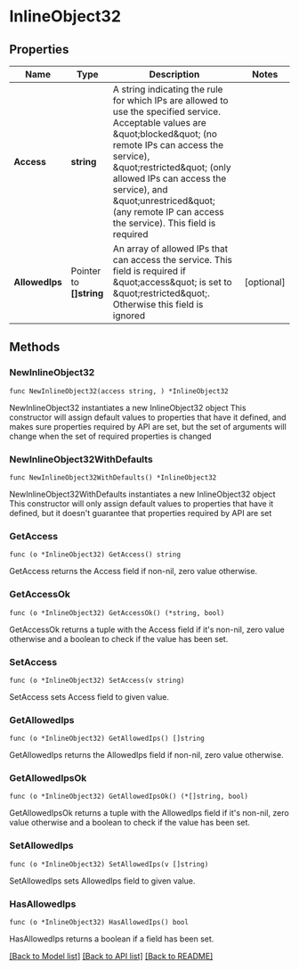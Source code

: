 # InlineObject32

## Properties

Name | Type | Description | Notes
------------ | ------------- | ------------- | -------------
**Access** | **string** | A string indicating the rule for which IPs are allowed to use the specified service. Acceptable values are \&quot;blocked\&quot; (no remote IPs can access the service), \&quot;restricted\&quot; (only allowed IPs can access the service), and \&quot;unrestriced\&quot; (any remote IP can access the service). This field is required | 
**AllowedIps** | Pointer to **[]string** | An array of allowed IPs that can access the service. This field is required if \&quot;access\&quot; is set to \&quot;restricted\&quot;. Otherwise this field is ignored | [optional] 

## Methods

### NewInlineObject32

`func NewInlineObject32(access string, ) *InlineObject32`

NewInlineObject32 instantiates a new InlineObject32 object
This constructor will assign default values to properties that have it defined,
and makes sure properties required by API are set, but the set of arguments
will change when the set of required properties is changed

### NewInlineObject32WithDefaults

`func NewInlineObject32WithDefaults() *InlineObject32`

NewInlineObject32WithDefaults instantiates a new InlineObject32 object
This constructor will only assign default values to properties that have it defined,
but it doesn't guarantee that properties required by API are set

### GetAccess

`func (o *InlineObject32) GetAccess() string`

GetAccess returns the Access field if non-nil, zero value otherwise.

### GetAccessOk

`func (o *InlineObject32) GetAccessOk() (*string, bool)`

GetAccessOk returns a tuple with the Access field if it's non-nil, zero value otherwise
and a boolean to check if the value has been set.

### SetAccess

`func (o *InlineObject32) SetAccess(v string)`

SetAccess sets Access field to given value.


### GetAllowedIps

`func (o *InlineObject32) GetAllowedIps() []string`

GetAllowedIps returns the AllowedIps field if non-nil, zero value otherwise.

### GetAllowedIpsOk

`func (o *InlineObject32) GetAllowedIpsOk() (*[]string, bool)`

GetAllowedIpsOk returns a tuple with the AllowedIps field if it's non-nil, zero value otherwise
and a boolean to check if the value has been set.

### SetAllowedIps

`func (o *InlineObject32) SetAllowedIps(v []string)`

SetAllowedIps sets AllowedIps field to given value.

### HasAllowedIps

`func (o *InlineObject32) HasAllowedIps() bool`

HasAllowedIps returns a boolean if a field has been set.


[[Back to Model list]](../README.md#documentation-for-models) [[Back to API list]](../README.md#documentation-for-api-endpoints) [[Back to README]](../README.md)


